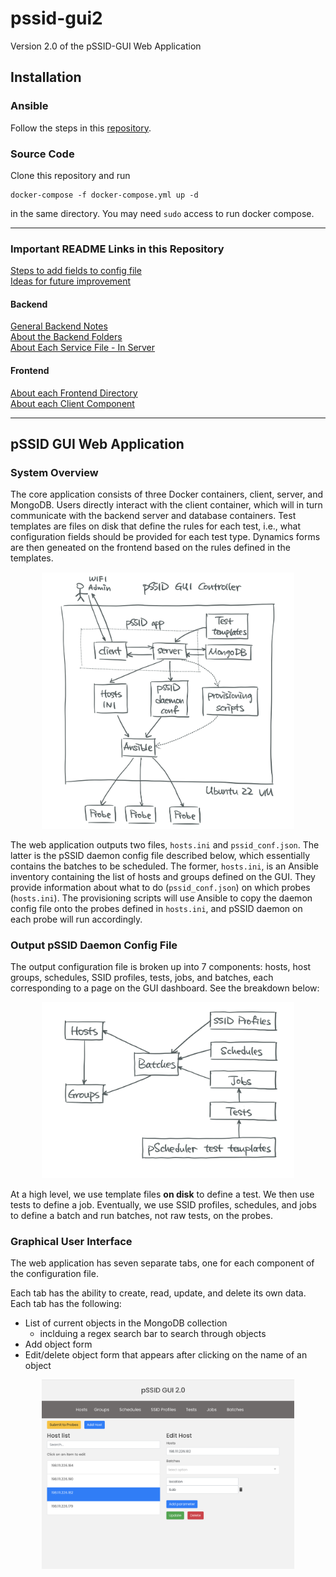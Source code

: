 # pssid-gui2

Version 2.0 of the pSSID-GUI Web Application

## Installation
### Ansible
Follow the steps in this 
[repository](https://github.com/UMNET-perfSONAR/ansible-playbook-pssid-GUI-deploy).
### Source Code
Clone this repository and run
```
docker-compose -f docker-compose.yml up -d
```
in the same directory. You may need `sudo` access to run docker compose.

---
### Important README Links in this Repository

[Steps to add fields to config file](https://github.com/UMNET-perfSONAR/pssid-gui2/blob/main/services/README.md)  
[Ideas for future improvement](https://github.com/UMNET-perfSONAR/pssid-gui2/tree/main/services/client)

#### Backend 
[General Backend Notes](https://github.com/UMNET-perfSONAR/pssid-gui2/blob/main/services/server/README.md)     
[About the Backend Folders](https://github.com/UMNET-perfSONAR/pssid-gui2/tree/main/services/server/src/README.md)     
[About Each Service File - In Server](https://github.com/UMNET-perfSONAR/pssid-gui2/tree/main/services/server/src/services/README.md)     

#### Frontend
[About each Frontend Directory](https://github.com/UMNET-perfSONAR/pssid-gui2/blob/main/services/client/src/README.md)     
[About each Client Component](https://github.com/UMNET-perfSONAR/pssid-gui2/blob/main/services/client/src/components/README.md)     

----
## pSSID GUI Web Application
### System Overview
The core application consists of three Docker containers, client, server, and MongoDB.
Users directly interact with the client container, which will in turn communicate with
the backend server and database containers. Test templates are files on disk that
define the rules for each test, i.e., what configuration fields should be provided
for each test type. Dynamics forms are then geneated on the frontend based on the
rules defined in the templates.

<p align="center">
<img width="80%" alt="config-file-anatomy" src="assets/gui-controller.png">
</p>

The web application outputs two files, `hosts.ini` and `pssid_conf.json`. The latter
is the pSSID daemon config file described below,
which essentially contains the batches to be scheduled. The
former, `hosts.ini`, is an Ansible inventory containing the list of hosts and groups
defined on the GUI. They provide information about what to do (`pssid_conf.json`) on
which probes (`hosts.ini`). The provisioning scripts will use Ansible to copy the
daemon config file onto the probes defined in `hosts.ini`,
and pSSID daemon on each probe will run accordingly.

### Output pSSID Daemon Config File
The output configuration file is broken up into 7 components: hosts, host groups,
schedules, SSID profiles, tests, jobs, and batches, each corresponding to a page
on the GUI dashboard. See the breakdown below:

<p align="center">
<img width="80%" alt="config-file-anatomy" src="assets/config-file-anatomy.png">
</p>

At a high level, we use template files **on disk** to define a test. We then use tests
to define a job. Eventually, we use SSID profiles, schedules, and jobs to define a
batch and run batches, not raw tests, on the probes.

### Graphical User Interface
The web application has seven separate tabs, one for each component of the
configuration file.

Each tab has the ability to create, read, update, and delete its own data.
Each tab has the following:
* List of current objects in the MongoDB collection
  * inclduing a regex search bar to search through objects
* Add object form
* Edit/delete object form that appears after clicking on the name of an object

<p align="center">
<img width="80%" alt="gui-screenshot" src="assets/gui-screenshot.png">
</p>
